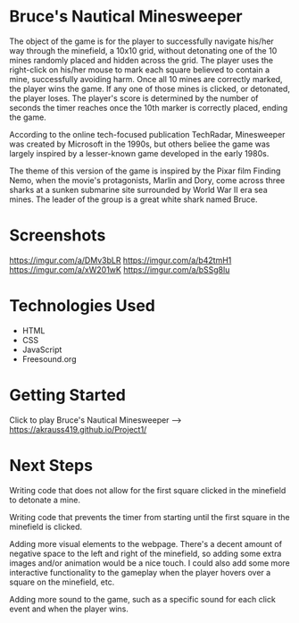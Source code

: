 # Bruce's Nautical Minesweeper

The object of the game is for the player to successfully navigate his/her way through the minefield, a 10x10 grid, without detonating one of the 10 mines randomly placed and hidden across the grid. The player uses the right-click on his/her mouse to mark each square believed to contain a mine, successfully avoiding harm. Once all 10 mines are correctly marked, the player wins the game. If any one of those mines is clicked, or detonated, the player loses. The player's score is determined by the number of seconds the timer reaches once the 10th marker is correctly placed, ending the game.

According to the online tech-focused publication TechRadar, Minesweeper was created by Microsoft in the 1990s, but others beliee the game was largely inspired by a lesser-known game developed in the early 1980s.

The theme of this version of the game is inspired by the Pixar film Finding Nemo, when the movie's protagonists, Marlin and Dory, come across three sharks at a sunken submarine site surrounded by World War II era sea mines. The leader of the group is a great white shark named Bruce.

# Screenshots

https://imgur.com/a/DMv3bLR
https://imgur.com/a/b42tmH1
https://imgur.com/a/xW201wK
https://imgur.com/a/bSSg8lu

# Technologies Used

- HTML
- CSS
- JavaScript
- Freesound.org

# Getting Started

Click to play Bruce's Nautical Minesweeper --> https://akrauss419.github.io/Project1/

# Next Steps

Writing code that does not allow for the first square clicked in the minefield to detonate a mine.

Writing code that prevents the timer from starting until the first square in the minefield is clicked.

Adding more visual elements to the webpage. There's a decent amount of negative space to the left and right of the minefield, so adding some extra images and/or animation would be a nice touch. I could also add some more interactive functionality to the gameplay when the player hovers over a square on the minefield, etc.

Adding more sound to the game, such as a specific sound for each click event and when the player wins.